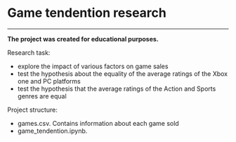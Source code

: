 # Game tendention research
___

**The project was created for educational purposes.**

Research task:
  - explore the impact of various factors on game sales
  - test the hypothesis about the equality of the average ratings of the Xbox one and PC platforms
  - test the hypothesis that the average ratings of the Action and Sports genres are equal

Project structure:
  - games.csv. Contains information about each game sold
  - game_tendention.ipynb. 
